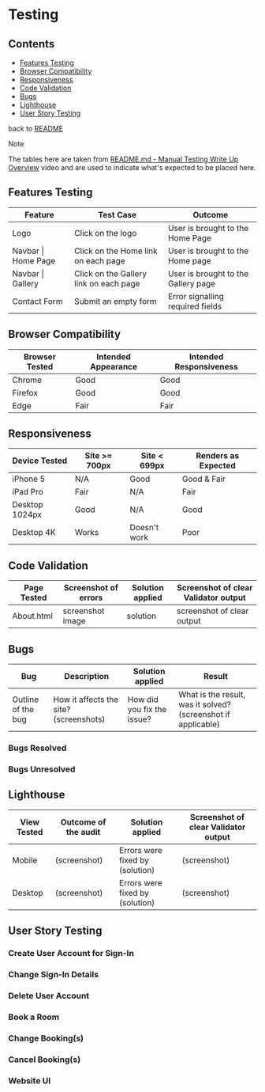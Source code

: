 # Testing

## Contents

- [Features Testing](#features-testing "Features Testing")
- [Browser Compatibility](#browser-compatibility "Browser Compatibility")
- [Responsiveness](#responsiveness "Responsiveness")
- [Code Validation](#code-validation "Code Validation")
- [Bugs](#bugs "Bugs")
- [Lighthouse](#lighthouse "Lighthouse")
- [User Story Testing](#user-story-testing "User Story Testing")

back to [README](README.md)

> [!NOTE]
> The tables here are taken from [README.md - Manual Testing Write Up Overview](https://www.youtube.com/watch?v=Q66HZgkDSOo) video and are used to indicate what's expected to be placed here.

## Features Testing

| Feature    | Test Case         | Outcome
| ---        | ---               | ---
| Logo                | Click on the logo                      | User is brought to the Home Page
| Navbar \| Home Page | Click on the Home link on each page    | User is brought to the Home page
| Navbar \| Gallery   | Click on the Gallery link on each page | User is brought to the Gallery page
| Contact Form        | Submit an empty form                   | Error signalling required fields

## Browser Compatibility

| Browser Tested  | Intended Appearance | Intended Responsiveness
| ---             | ---                 | ---
| Chrome          | Good                | Good
| Firefox         | Good                | Good
| Edge            | Fair                | Fair

## Responsiveness

| Device Tested       | Site >= 700px   | Site < 699px      | Renders as Expected
| ---                 | ---             | ---               | ---
| iPhone 5            | N/A             | Good              | Good & Fair
| iPad Pro            | Fair            | N/A               | Fair
| Desktop 1024px      | Good            | N/A               | Good
| Desktop 4K          | Works           | Doesn't work      | Poor

## Code Validation

| Page Tested | Screenshot of errors | Solution applied | Screenshot of clear Validator output
| ---         | ---                  | ---              | ---
| About.html  | screenshot image     | solution         | screenshot of clear output

## Bugs

| Bug | Description | Solution applied | Result
| --- | ---         | ---              | ---
| Outline of the bug | How it affects the site? (screenshots) | How did you fix the issue? | What is the result, was it solved? (screenshot if applicable)

### Bugs Resolved

### Bugs Unresolved

## Lighthouse

| View Tested | Outcome of the audit | Solution applied | Screenshot of clear Validator output
| ---         | ---                  | ---              | ---
| Mobile      | (screenshot)         | Errors were fixed by (solution) | (screenshot)
| Desktop     | (screenshot)         | Errors were fixed by (solution) | (screenshot)

## User Story Testing

### Create User Account for Sign-In

### Change Sign-In Details

### Delete User Account

### Book a Room

### Change Booking(s)

### Cancel Booking(s)

### Website UI
